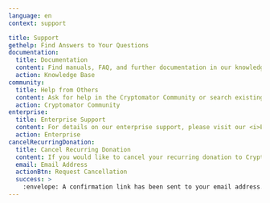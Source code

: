 ```yaml
---
language: en
context: support

title: Support
gethelp: Find Answers to Your Questions
documentation:
  title: Documentation
  content: Find manuals, FAQ, and further documentation in our knowledge base.
  action: Knowledge Base
community:
  title: Help from Others
  content: Ask for help in the Cryptomator Community or search existing solutions.
  action: Cryptomator Community
enterprise:
  title: Enterprise Support
  content: For details on our enterprise support, please visit our <i>Enterprise</i> page.
  action: Enterprise
cancelRecurringDonation:
  title: Cancel Recurring Donation
  content: If you would like to cancel your recurring donation to Cryptomator, please enter the email address you've used when setting up the donation.
  email: Email Address
  actionBtn: Request Cancellation
  success: >
    :envelope: A confirmation link has been sent to your email address.<br>If you're having trouble, please <a href="mailto:sales@cryptomator.org">contact us</a>.
---
```

